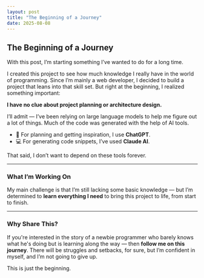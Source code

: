 ```yaml
---
layout: post
title: "The Beginning of a Journey"
date: 2025-08-08
---
```


## The Beginning of a Journey

With this post, I’m starting something I’ve wanted to do for a long time.

I created this project to see how much knowledge I really have in the world of programming. Since I’m mainly a web developer, I decided to build a project that leans into that skill set. But right at the beginning, I realized something important:

**I have no clue about project planning or architecture design.**

I’ll admit — I’ve been relying on large language models to help me figure out a lot of things. Much of the code was generated with the help of AI tools.

- 🧠 For planning and getting inspiration, I use **ChatGPT**.  
- 💻 For generating code snippets, I’ve used **Claude AI**.  

That said, I don’t want to depend on these tools forever.

---

### What I’m Working On

My main challenge is that I’m still lacking some basic knowledge — but I’m determined to **learn everything I need** to bring this project to life, from start to finish.

---

### Why Share This?

If you're interested in the story of a newbie programmer who barely knows what he's doing but is learning along the way — then **follow me on this journey**. There will be struggles and setbacks, for sure, but I’m confident in myself, and I’m not going to give up.

This is just the beginning.
